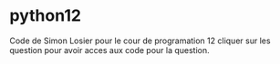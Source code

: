# python12
Code de Simon Losier pour le cour de programation 12
cliquer sur les question pour avoir acces aux code pour la question.
